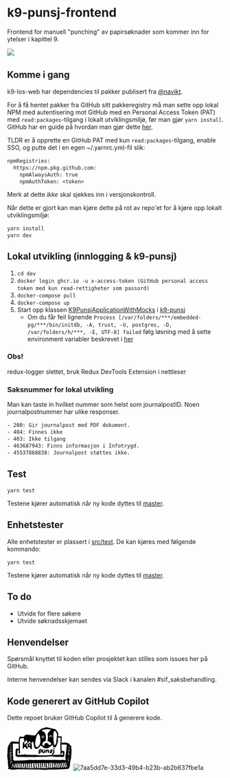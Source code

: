 # k9-punsj-frontend

Frontend for manuell "punching" av papirsøknader som kommer inn for ytelser i kapittel 9.

[![](https://github.com/navikt/k9-punsj-frontend/workflows/Build%20and%20deploy%20K9-punsj-frontend/badge.svg)](https://github.com/navikt/k9-punsj-frontend/actions?query=workflow%3A%22Build+and+deploy+K9-punsj-frontend%22)

## Komme i gang

k9-los-web har dependencies til pakker publisert fra [@navikt](https://github.com/navikt).

For å få hentet pakker fra GitHub sitt pakkeregistry må man sette opp lokal NPM med autentisering mot GitHub med en Personal Access Token (PAT) med `read:packages`-tilgang i lokalt utviklingsmiljø, før man gjør `yarn install`. GitHub har en guide på hvordan man gjør dette [her](https://docs.github.com/en/packages/working-with-a-github-packages-registry/working-with-the-npm-registry#authenticating-to-github-packages).

TLDR er å opprette en GitHub PAT med kun `read:packages`-tilgang, enable SSO, og putte det i en egen ~/.yarnrc.yml-fil slik:

```
npmRegistries:
  https://npm.pkg.github.com:
    npmAlwaysAuth: true
    npmAuthToken: <token>
```

Merk at dette _ikke_ skal sjekkes inn i versjonskontroll.

Når dette er gjort kan man kjøre dette på rot av repo'et for å kjøre opp lokalt utviklingsmiljø:

```
yarn install
yarn dev
```

## Lokal utvikling (innlogging & k9-punsj)

1. `cd dev`
2. `docker login ghcr.io -u x-access-token (GitHub personal access token med kun read-rettigheter som passord)`
3. `docker-compose pull`
4. `docker-compose up`
5. Start opp klassen [K9PunsjApplicationWithMocks](https://github.com/navikt/k9-punsj/blob/master/app/src/test/kotlin/no/nav/k9punsj/K9PunsjApplicationWithMocks.kt) i [k9-punsj](https://github.com/navikt/k9-punsj)
    - Om du får feil lignende `Process [/var/folders/***/embedded-pg/***/bin/initdb, -A, trust, -U, postgres, -D, /var/folders/h/***, -E, UTF-8] failed` følg løsning med å sette environment variabler beskrevet i [her](https://github.com/zonkyio/embedded-postgres/issues/11#issuecomment-533468269)

### Obs!

redux-logger slettet, bruk Redux DevTools Extension i nettleser

### Saksnummer for lokal utvikling

Man kan taste in hvilket nummer som helst som journalpostID. Noen journalpostnummer har ulike responser.

```
- 200: Gir journalpost med PDF dokument.
- 404: Finnes ikke
- 403: Ikke tilgang
- 463687943: Finns informasjon i Infotrygd.
- 45537868838: Journalpost støttes ikke.
```

## Test

```
yarn test
```

Testene kjører automatisk når ny kode dyttes til [master](https://github.com/navikt/k9-punsj-frontend).

## Enhetstester

Alle enhetstester er plassert i [src/test](src/test). De kan kjøres med følgende kommando:

```
yarn test
```

Testene kjører automatisk når ny kode dyttes til [master](https://github.com/navikt/k9-punsj-frontend).

## To do

- Utvide for flere søkere
- Utvide søknadsskjemaet

## Henvendelser

Spørsmål knyttet til koden eller prosjektet kan stilles som issues her på GitHub.

Interne henvendelser kan sendes via Slack i kanalen #sif_saksbehandling.

## Kode generert av GitHub Copilot

Dette repoet bruker GitHub Copilot til å generere kode.

![k9-punsj-frontend](logo.png)
![7aa5dd7e-33d3-49b4-b23b-ab2b637fbe1a](https://github.com/navikt/k9-punsj-frontend/assets/25080417/4dab2369-6493-4abb-a613-a5f409ecfd57)
